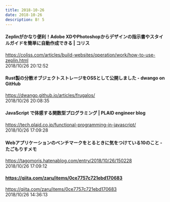 ```yaml
---
title: 2018-10-26
date: 2018-10-26
description: B! 5
---
```


#### Zeplinがかなり便利！Adobe XDやPhotoshopからデザインの指示書やスタイルガイドを簡単に自動作成できる | コリス
https://coliss.com/articles/build-websites/operation/work/how-to-use-zeplin.html<br>
2018/10/26 20:12:52<br>


#### Rust製の分散オブジェクトストレージをOSSとして公開しました - dwango on GitHub
https://dwango.github.io/articles/frugalos/<br>
2018/10/26 20:08:35<br>


#### JavaScript で体感する関数型プログラミング | PLAID engineer blog
https://tech.plaid.co.jp/functional-programming-in-javascript/<br>
2018/10/26 17:09:28<br>


#### Webアプリケーションのベンチマークをとるときに気をつけている10のこと - たごもりすメモ
https://tagomoris.hatenablog.com/entry/2018/10/26/150228<br>
2018/10/26 17:09:12<br>


#### https://qiita.com/zaru/items/0ce7757c721ebd170683
https://qiita.com/zaru/items/0ce7757c721ebd170683<br>
2018/10/26 14:36:13<br>


